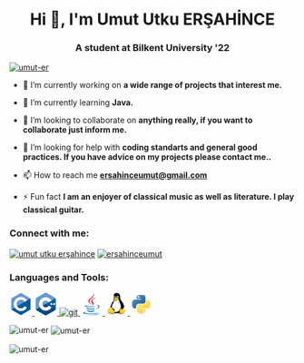 <!--
**umut-er/umut-er** is a ✨ _special_ ✨ repository because its `README.md` (this file) appears on your GitHub profile.

Here are some ideas to get you started:

- 🔭 I’m currently working on ...
- 🌱 I’m currently learning ...
- 👯 I’m looking to collaborate on ...
- 🤔 I’m looking for help with ...
- 💬 Ask me about ...
- 📫 How to reach me: ...
- 😄 Pronouns: ...
- ⚡ Fun fact: ...
-->


<h1 align="center">Hi 👋, I'm Umut Utku ERŞAHİNCE</h1>
<h3 align="center">A student at Bilkent University '22</h3>

<p align="left"> <a href="https://github.com/ryo-ma/github-profile-trophy"><img src="https://github-profile-trophy.vercel.app/?username=umut-er" alt="umut-er" /></a> </p>

- 🔭 I’m currently working on **a wide range of projects that interest me.**

- 🌱 I’m currently learning **Java.**

- 👯 I’m looking to collaborate on **anything really, if you want to collaborate just inform me.**

- 🤝 I’m looking for help with **coding standarts and general good practices. If you have advice on my projects please contact me..**

- 📫 How to reach me **ersahinceumut@gmail.com**

- ⚡ Fun fact **I am an enjoyer of classical music as well as literature. I play classical guitar.**

<h3 align="left">Connect with me:</h3>
<p align="left">
<a href="https://linkedin.com/in/umut utku erşahince" target="blank"><img align="center" src="https://raw.githubusercontent.com/rahuldkjain/github-profile-readme-generator/master/src/images/icons/Social/linked-in-alt.svg" alt="umut utku erşahince" height="30" width="40" /></a>
<a href="https://codeforces.com/profile/ersahinceumut" target="blank"><img align="center" src="https://raw.githubusercontent.com/rahuldkjain/github-profile-readme-generator/master/src/images/icons/Social/codeforces.svg" alt="ersahinceumut" height="30" width="40" /></a>
</p>

<h3 align="left">Languages and Tools:</h3>
<p align="left"> <a href="https://www.cprogramming.com/" target="_blank" rel="noreferrer"> <img src="https://raw.githubusercontent.com/devicons/devicon/master/icons/c/c-original.svg" alt="c" width="40" height="40"/> </a> <a href="https://www.w3schools.com/cpp/" target="_blank" rel="noreferrer"> <img src="https://raw.githubusercontent.com/devicons/devicon/master/icons/cplusplus/cplusplus-original.svg" alt="cplusplus" width="40" height="40"/> </a> <a href="https://git-scm.com/" target="_blank" rel="noreferrer"> <img src="https://www.vectorlogo.zone/logos/git-scm/git-scm-icon.svg" alt="git" width="40" height="40"/> </a> <a href="https://www.java.com" target="_blank" rel="noreferrer"> <img src="https://raw.githubusercontent.com/devicons/devicon/master/icons/java/java-original.svg" alt="java" width="40" height="40"/> </a> <a href="https://www.linux.org/" target="_blank" rel="noreferrer"> <img src="https://raw.githubusercontent.com/devicons/devicon/master/icons/linux/linux-original.svg" alt="linux" width="40" height="40"/> </a> <a href="https://www.python.org" target="_blank" rel="noreferrer"> <img src="https://raw.githubusercontent.com/devicons/devicon/master/icons/python/python-original.svg" alt="python" width="40" height="40"/> </a> </p>

<p><img align="left" src="https://github-readme-stats.vercel.app/api/top-langs?username=umut-er&show_icons=true&locale=en&layout=compact" alt="umut-er" /></p>

<p>&nbsp;<img align="center" src="https://github-readme-stats.vercel.app/api?username=umut-er&show_icons=true&locale=en" alt="umut-er" /></p>

<p><img align="center" src="https://github-readme-streak-stats.herokuapp.com/?user=umut-er&" alt="umut-er" /></p>
